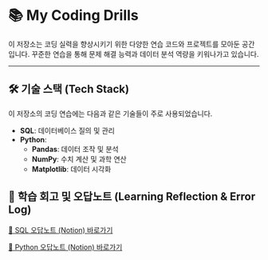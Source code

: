 # 📚 My Coding Drills
이 저장소는 코딩 실력을 향상시키기 위한 다양한 연습 코드와 프로젝트를 모아둔 공간입니다. 꾸준한 연습을 통해 문제 해결 능력과 데이터 분석 역량을 키워나가고 있습니다.

---

## 🛠️ 기술 스택 (Tech Stack)

이 저장소의 코딩 연습에는 다음과 같은 기술들이 주로 사용되었습니다.

* **SQL**: 데이터베이스 질의 및 관리
* **Python**:
    * **Pandas**: 데이터 조작 및 분석
    * **NumPy**: 수치 계산 및 과학 연산
    * **Matplotlib**: 데이터 시각화


## 🧐 학습 회고 및 오답노트 (Learning Reflection & Error Log)
[🚀 SQL 오답노트 (Notion) 바로가기](https://www.notion.so/Python-210f12c0147d809da8c1f9fce13cfdce?pvs=94)

[🚀 Python 오답노트 (Notion) 바로가기](https://www.notion.so/Python-210f12c0147d809da8c1f9fce13cfdce?pvs=94)
